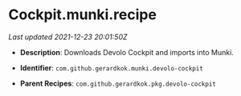 # Cockpit.munki.recipe

_Last updated 2021-12-23 20:01:50Z_

- **Description**: Downloads Devolo Cockpit and imports into Munki.

- **Identifier**: `com.github.gerardkok.munki.devolo-cockpit`

- **Parent Recipes**: `com.github.gerardkok.pkg.devolo-cockpit`
